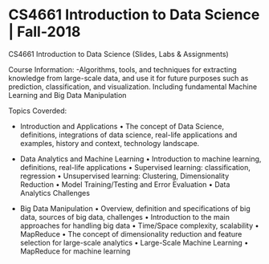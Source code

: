 # CS4661 Introduction to Data Science | Fall-2018

CS4661 Introduction to Data Science (Slides, Labs & Assignments)

Course Information: 
-Algorithms, tools, and techniques for extracting knowledge from large-scale data, and use it for future purposes such as prediction, classification, and visualization. Including fundamental Machine Learning and Big Data Manipulation

Topics Coverded:

- Introduction and Applications 
•	The concept of Data Science, definitions, integrations of data science, real-life applications and examples, history and context, technology landscape.

- Data Analytics and Machine Learning 
•	Introduction to machine learning, definitions, real-life applications
•	Supervised learning: classification, regression
•	Unsupervised learning: Clustering, Dimensionality Reduction 
•	Model Training/Testing and Error Evaluation
•	Data Analytics Challenges

- Big Data Manipulation
•	Overview, definition and specifications of big data, sources of big data, challenges
•	Introduction to the main approaches for handling big data
•	Time/Space complexity, scalability
•	MapReduce
•	The concept of dimensionality reduction and feature selection for large-scale analytics
•	Large-Scale Machine Learning
•	MapReduce for machine learning
